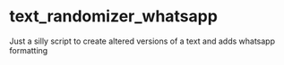 # text_randomizer_whatsapp
Just a silly script to create altered versions of a text and adds whatsapp formatting
